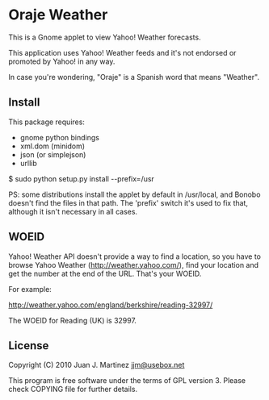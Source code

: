 Oraje Weather 
=============

This is a Gnome applet to view Yahoo! Weather forecasts.

This application uses Yahoo! Weather feeds and it's not endorsed or
promoted by Yahoo! in any way.

In case you're wondering, "Oraje" is a Spanish word that means "Weather".


Install
-------

This package requires:

 - gnome python bindings
 - xml.dom (minidom)
 - json (or simplejson)
 - urllib

$ sudo python setup.py install --prefix=/usr

PS: some distributions install the applet by default in /usr/local, and 
Bonobo doesn't find the files in that path. The 'prefix' switch it's
used to fix that, although it isn't necessary in all cases.


WOEID
-----

Yahoo! Weather API doesn't provide a way to find a location, so you have to
browse Yahoo Weather (http://weather.yahoo.com/), find your location
and get the number at the end of the URL. That's your WOEID.

For example:

http://weather.yahoo.com/england/berkshire/reading-32997/

The WOEID for Reading (UK) is 32997.


License
-------

Copyright (C) 2010 Juan J. Martinez <jjm@usebox.net>

This program is free software under the terms of GPL version 3.
Please check COPYING file for further details.


